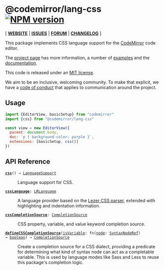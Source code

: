 <!-- NOTE: README.md is generated from src/README.md -->

# @codemirror/lang-css [![NPM version](https://img.shields.io/npm/v/@codemirror/lang-css.svg)](https://www.npmjs.org/package/@codemirror/lang-css)

[ [**WEBSITE**](https://codemirror.net/) | [**ISSUES**](https://github.com/codemirror/dev/issues) | [**FORUM**](https://discuss.codemirror.net/c/next/) | [**CHANGELOG**](https://github.com/codemirror/lang-css/blob/main/CHANGELOG.md) ]

This package implements CSS language support for the
[CodeMirror](https://codemirror.net/) code editor.

The [project page](https://codemirror.net/) has more information, a
number of [examples](https://codemirror.net/examples/) and the
[documentation](https://codemirror.net/docs/).

This code is released under an
[MIT license](https://github.com/codemirror/lang-css/tree/main/LICENSE).

We aim to be an inclusive, welcoming community. To make that explicit,
we have a [code of
conduct](http://contributor-covenant.org/version/1/1/0/) that applies
to communication around the project.

## Usage

```javascript
import {EditorView, basicSetup} from "codemirror"
import {css} from "@codemirror/lang-css"

const view = new EditorView({
  parent: document.body,
  doc: `p { background-color: purple }`,
  extensions: [basicSetup, css()]
})
```

## API Reference

<dl>
<dt id="user-content-css">
  <code><strong><a href="#user-content-css">css</a></strong>() → <a href="https://codemirror.net/docs/ref#language.LanguageSupport">LanguageSupport</a></code></dt>

<dd><p>Language support for CSS.</p>
</dd>
<dt id="user-content-csslanguage">
  <code><strong><a href="#user-content-csslanguage">cssLanguage</a></strong>: <a href="https://codemirror.net/docs/ref#language.LRLanguage">LRLanguage</a></code></dt>

<dd><p>A language provider based on the <a href="https://github.com/lezer-parser/css">Lezer CSS
parser</a>, extended with
highlighting and indentation information.</p>
</dd>
<dt id="user-content-csscompletionsource">
  <code><strong><a href="#user-content-csscompletionsource">cssCompletionSource</a></strong>: <a href="https://codemirror.net/docs/ref#autocomplete.CompletionSource">CompletionSource</a></code></dt>

<dd><p>CSS property, variable, and value keyword completion source.</p>
</dd>
<dt id="user-content-definecsscompletionsource">
  <code><strong><a href="#user-content-definecsscompletionsource">defineCSSCompletionSource</a></strong>(<a id="user-content-definecsscompletionsource^isvariable" href="#user-content-definecsscompletionsource^isvariable">isVariable</a>: fn(<a id="user-content-definecsscompletionsource^isvariable^node" href="#user-content-definecsscompletionsource^isvariable^node">node</a>: <a href="https://lezer.codemirror.net/docs/ref/#common.SyntaxNodeRef">SyntaxNodeRef</a>) → <a href="https://developer.mozilla.org/en-US/docs/Web/JavaScript/Reference/Global_Objects/Boolean">boolean</a>) → <a href="https://codemirror.net/docs/ref#autocomplete.CompletionSource">CompletionSource</a></code></dt>

<dd><p>Create a completion source for a CSS dialect, providing a
predicate for determining what kind of syntax node can act as a
completable variable. This is used by language modes like Sass and
Less to reuse this package's completion logic.</p>
</dd>
</dl>
